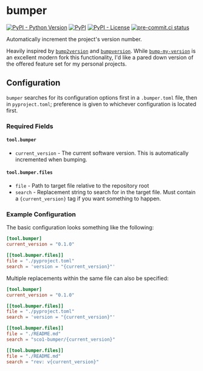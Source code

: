 # bumper
[![PyPI - Python Version](https://img.shields.io/pypi/pyversions/sco1-bumper/0.1.0?logo=python&logoColor=FFD43B)](https://pypi.org/project/sco1-bumper/)
[![PyPI](https://img.shields.io/pypi/v/sco1-bumper?logo=Python&logoColor=FFD43B)](https://pypi.org/project/sco1-bumper/)
[![PyPI - License](https://img.shields.io/pypi/l/sco1-bumper?color=magenta)](https://github.com/sco1/bumper/blob/main/LICENSE)
[![pre-commit.ci status](https://results.pre-commit.ci/badge/github/sco1/bumper/main.svg)](https://results.pre-commit.ci/latest/github/sco1/bumper/main)

Automatically increment the project's version number.

Heavily inspired by [`bump2version`](https://github.com/c4urself/bump2version) and [`bumpversion`](https://github.com/peritus/bumpversion). While [`bump-my-version`](https://github.com/callowayproject/bump-my-version) is an excellent modern fork this functionality, I'd like a pared down version of the offered feature set for my personal projects.

## Configuration
`bumper` searches for its configuration options first in a `.bumper.toml` file, then in `pyproject.toml`; preference is given to whichever configuration is located first.
### Required Fields
#### `tool.bumper`
* `current_version` - The current software version. This is automatically incremented when bumping.

#### `tool.bumper.files`
* `file` - Path to target file relative to the repository root
* `search` - Replacement string to search for in the target file. Must contain a `{current_version}` tag if you want something to happen.

### Example Configuration
The basic configuration looks something like the following:

```toml
[tool.bumper]
current_version = "0.1.0"

[[tool.bumper.files]]
file = "./pyproject.toml"
search = 'version = "{current_version}"'
```

Multiple replacements within the same file can also be specified:

```toml
[tool.bumper]
current_version = "0.1.0"

[[tool.bumper.files]]
file = "./pyproject.toml"
search = 'version = "{current_version}"'

[[tool.bumper.files]]
file = "./README.md"
search = "sco1-bumper/{current_version}"

[[tool.bumper.files]]
file = "./README.md"
search = "rev: v{current_version}"
```

